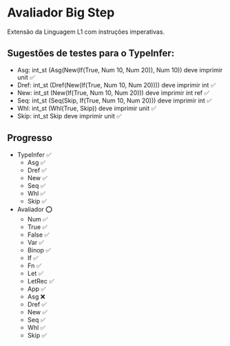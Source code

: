# Avaliador Big Step

Extensão da Linguagem L1 com instruções imperativas.

## Sugestões de testes para o TypeInfer:

- Asg: int_st (Asg(New(If(True, Num 10, Num 20)), Num 10)) deve imprimir unit ✅
- Dref: int_st (Dref(New(If(True, Num 10, Num 20)))) deve imprimir int ✅
- New: int_st (New(If(True, Num 10, Num 20))) deve imprimir int ref ✅
- Seq: int_st (Seq(Skip, If(True, Num 10, Num 20))) deve imprimir int ✅
- Whl: int_st (Whl(True, Skip)) deve imprimir unit ✅
- Skip: int_st Skip deve imprimir unit ✅

## Progresso

- TypeInfer ✅
  - Asg ✅ 
  - Dref ✅
  - New ✅
  - Seq ✅
  - Whl ✅
  - Skip ✅
- Avaliador ⭕
  - Num ✅
  - True ✅
  - False ✅
  - Var ✅
  - Binop ✅
  - If ✅
  - Fn ✅
  - Let ✅
  - LetRec ✅
  - App ✅
  - Asg ❌ 
  - Dref ✅
  - New ✅
  - Seq ✅
  - Whl ✅
  - Skip ✅
